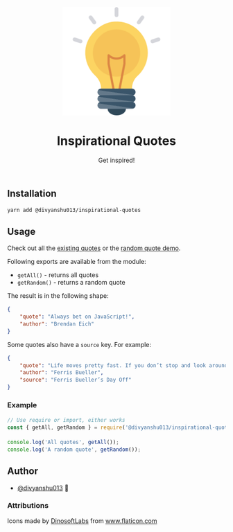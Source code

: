 <header align="center">
    <div align="center">
        <img src="logo.png" alt="Logo" width="250" />
    </div>
    <h1 align="center">Inspirational Quotes</h1>
    <p align="center">Get inspired!</p>
</header>

## Installation

```
yarn add @divyanshu013/inspirational-quotes
```

## Usage

Check out all the [existing quotes](./quotes.js) or the [random quote demo](https://codesandbox.io/s/inspiration-quotes-demo-u6lne?file=/src/App.js).

Following exports are available from the module:

- `getAll()` - returns all quotes
- `getRandom()` - returns a random quote

The result is in the following shape:

```json
{
	"quote": "Always bet on JavaScript!",
	"author": "Brendan Eich"
}
```

Some quotes also have a `source` key. For example:

```json
{
	"quote": "Life moves pretty fast. If you don’t stop and look around once in a while, you could miss it.",
	"author": "Ferris Bueller",
	"source": "Ferris Bueller’s Day Off"
}
```

### Example

```js
// Use require or import, either works
const { getAll, getRandom } = require('@divyanshu013/inspirational-quotes');

console.log('All quotes', getAll());
console.log('A random quote', getRandom());
```

## Author

- [@divyanshu013](https://twitter.com/divyanshu013) 👋

### Attributions

<div>Icons made by <a href="https://www.flaticon.com/authors/dinosoftlabs" title="DinosoftLabs">DinosoftLabs</a> from <a href="https://www.flaticon.com/" title="Flaticon">www.flaticon.com</a></div>

